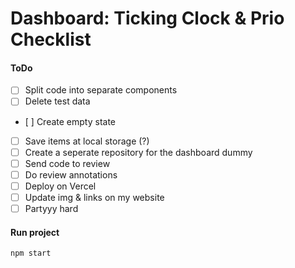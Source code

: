 # Dashboard: Ticking Clock & Prio Checklist

#### ToDo
- [ ] Split code into separate components
- [ ] Delete test data
- [ ] Create empty state
- [ ] Save items at local storage (?)
- [ ] Create a seperate repository for the dashboard dummy
- [ ] Send code to review
- [ ] Do review annotations
- [ ] Deploy on Vercel
- [ ] Update img & links on my website
- [ ] Partyyy hard

#### Run project
```
npm start
```
